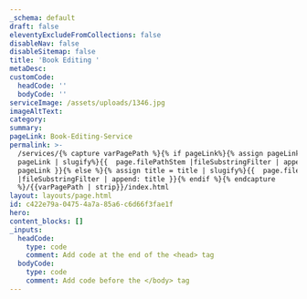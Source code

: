 ```yaml
---
_schema: default
draft: false
eleventyExcludeFromCollections: false
disableNav: false
disableSitemap: false
title: 'Book Editing '
metaDesc:
customCode:
  headCode: ''
  bodyCode: ''
serviceImage: /assets/uploads/1346.jpg
imageAltText:
category:
summary:
pageLink: Book-Editing-Service
permalink: >-
  /services/{% capture varPagePath %}{% if pageLink%}{% assign pageLink =
  pageLink | slugify%}{{  page.filePathStem |fileSubstringFilter | append:
  pageLink }}{% else %}{% assign title = title | slugify%}{{  page.filePathStem
  |fileSubstringFilter | append: title }}{% endif %}{% endcapture
  %}/{{varPagePath | strip}}/index.html
layout: layouts/page.html
id: c422e79a-0475-4a7a-85a6-c6d66f3fae1f
hero:
content_blocks: []
_inputs:
  headCode:
    type: code
    comment: Add code at the end of the <head> tag
  bodyCode:
    type: code
    comment: Add code before the </body> tag
---
```

